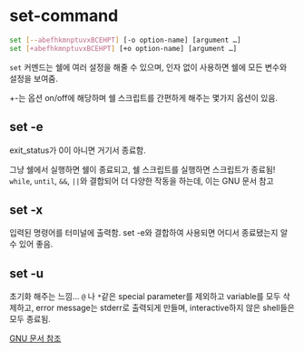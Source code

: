 # set-command

```bash
set [--abefhkmnptuvxBCEHPT] [-o option-name] [argument …]
set [+abefhkmnptuvxBCEHPT] [+o option-name] [argument …]
```

`set` 커멘드는 쉘에 여러 설정을 해줄 수 있으며, 인자 없이 사용하면 쉘에 모든 변수와 설정을 보여줌.

+-는 옵션 on/off에 해당하며 쉘 스크립트를 간편하게 해주는 몇가지 옵션이 있음.

## set -e

exit_status가 0이 아니면 거기서 종료함.

그냥 쉘에서 실행하면 쉘이 종료되고, 쉘 스크립트를 실행하면 스크립트가 종료됨!
`while`, `until`, `&&`, `||`와 결합되어 더 다양한 작동을 하는데, 이는 GNU 문서 참고

## set -x

입력된 명령어를 터미널에 출력함. set -e와 결합하여 사용되면 어디서 종료됐는지 알 수 있어 좋음.

## set -u

초기화 해주는 느낌... `@` 나 `*`같은 special parameter를 제외하고 variable를 모두 삭제하고, error message는 stderr로 출력되게 만들며, interactive하지 않은 shell들은 모두 종료됨.

[GNU 문서 참조](https://www.gnu.org/software/bash/manual/html_node/The-Set-Builtin.html)